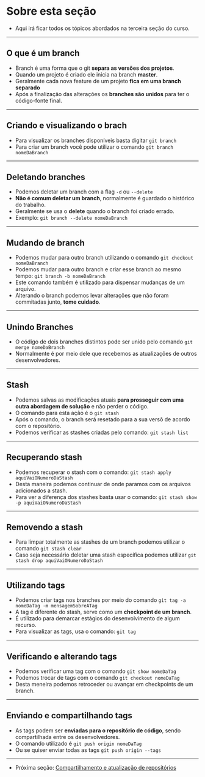 # Sobre esta seção

- Aqui irá ficar todos os tópicos abordados na terceira seção do curso.

---

## O que é um branch

- Branch é uma forma que o git **separa as versões dos projetos**.
- Quando um projeto é criado ele inicia na branch **master**.
- Geralmente cada nova feature de um projeto **fica em uma branch separado**
- Após a finalização das alterações os **branches são unidos** para ter o código-fonte final.

---

## Criando e visualizando o brach

- Para visualizar os branches disponíveis basta digitar `git branch`
- Para criar um branch você pode utilizar o comando `git branch nomeDaBranch`

---

## Deletando branches

- Podemos deletar um branch com a flag `-d` ou `--delete`
- **Não é comum deletar um branch**, normalmente é guardado o histórico do trabalho.
- Geralmente se usa o **delete** quando o branch foi criado errado.
- Exemplo: `git branch --delete nomeDaBranch`

---

## Mudando de branch

- Podemos mudar para outro branch utilizando o comando `git checkout nomeDaBranch`
- Podemos mudar para outro branch e criar esse branch ao mesmo tempo: `git branch -b nomeDaBranch`
- Este comando também é utilizado para dispensar mudanças de um arquivo.
- Alterando o branch podemos levar alterações que não foram commitadas junto, **tome cuidado**.

---

## Unindo Branches

- O código de dois branches distintos pode ser unido pelo comando `git merge nomeDaBranch`
- Normalmente é por meio dele que recebemos as atualizações de outros desenvolvedores.

---

## Stash

- Podemos salvas as modificações atuais **para prosseguir com uma outra abordagem de solução** e não perder o código.
- O comando para esta ação é o `git stash`
- Após o comando, o branch será resetado para a sua versõ de acordo com o repositório.
- Podemos verificar as stashes criadas pelo comando: `git stash list`

---

## Recuperando stash

- Podemos recuperar o stash com o comando: `git stash apply aquiVaiONumeroDaStash`
- Desta maneira podemos continuar de onde paramos com os arquivos adicionados a stash.
- Para ver a diferença dos stashes basta usar o comando: `git stash show -p aquiVaiONumeroDaStash`

---

## Removendo a stash

- Para limpar totalmente as stashes de um branch podemos utilizar o comando `git stash clear`
- Caso seja necessário deletar uma stash específica podemos utilizar `git stash drop aquiVaiONumeroDaStash`

---

## Utilizando tags

- Podemos criar tags nos branches por meio do comando `git tag -a nomeDaTag -m mensagemSobreATag`
- A tag é diferente do stash, serve como um **checkpoint de um branch**.
- É utilizado para demarcar estágios do desenvolvimento de algum recurso.
- Para visualizar as tags, usa o comando: `git tag`

---

## Verificando e alterando tags

- Podemos verificar uma tag com o comando `git show nomeDaTag`
- Podemos trocar de tags com o comando `git checkout nomeDaTag`
- Desta meneira podemos retroceder ou avançar em checkpoints de um branch.

---

## Enviando e compartilhando tags

- As tags podem ser **enviadas para o repositório de código**, sendo compartilhada entre os desenvolvedores.
- O comando utilizado é `git push origin nomeDaTag`
- Ou se quiser enviar todas as tags `git push origin --tags`

---

- Próxima seção: [Compartilhamento e atualização de repositórios](/Secao04-Compartilhamento_atualização/secao04.md)